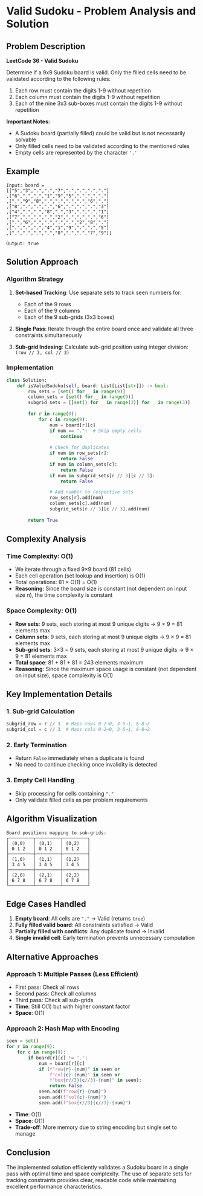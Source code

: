 # Valid Sudoku - Problem Analysis and Solution

## Problem Description

**LeetCode 36 - Valid Sudoku**

Determine if a 9x9 Sudoku board is valid. Only the filled cells need to be validated according to the following rules:

1. Each row must contain the digits 1-9 without repetition
2. Each column must contain the digits 1-9 without repetition  
3. Each of the nine 3x3 sub-boxes must contain the digits 1-9 without repetition

**Important Notes:**
- A Sudoku board (partially filled) could be valid but is not necessarily solvable
- Only filled cells need to be validated according to the mentioned rules
- Empty cells are represented by the character `'.'`

## Example

```
Input: board = 
[["5","3",".",".","7",".",".",".","."]
,["6",".",".","1","9","5",".",".","."]
,[".","9","8",".",".",".",".","6","."]
,["8",".",".",".","6",".",".",".","3"]
,["4",".",".","8",".","3",".",".","1"]
,["7",".",".",".","2",".",".",".","6"]
,[".","6",".",".",".",".","2","8","."]
,[".",".",".","4","1","9",".",".","5"]
,[".",".",".",".","8",".",".","7","9"]]

Output: true
```

## Solution Approach

### Algorithm Strategy

1. **Set-based Tracking**: Use separate sets to track seen numbers for:
   - Each of the 9 rows
   - Each of the 9 columns
   - Each of the 9 sub-grids (3x3 boxes)

2. **Single Pass**: Iterate through the entire board once and validate all three constraints simultaneously

3. **Sub-grid Indexing**: Calculate sub-grid position using integer division: `(row // 3, col // 3)`

### Implementation

```python
class Solution:
    def isValidSudoku(self, board: List[List[str]]) -> bool:
        row_sets = [set() for _ in range(9)]
        column_sets = [set() for _ in range(9)]
        subgrid_sets = [[set() for _ in range(3)] for _ in range(3)]
        
        for r in range(9):
            for c in range(9):
                num = board[r][c]
                if num == ".":  # Skip empty cells
                    continue
                
                # Check for duplicates
                if num in row_sets[r]:
                    return False
                if num in column_sets[c]:
                    return False
                if num in subgrid_sets[r // 3][c // 3]:
                    return False

                # Add number to respective sets
                row_sets[r].add(num)
                column_sets[c].add(num)
                subgrid_sets[r // 3][c // 3].add(num)
        
        return True
```

## Complexity Analysis

### Time Complexity: **O(1)**
- We iterate through a fixed 9×9 board (81 cells)
- Each cell operation (set lookup and insertion) is O(1)
- Total operations: 81 × O(1) = O(1)
- **Reasoning**: Since the board size is constant (not dependent on input size n), the time complexity is constant

### Space Complexity: **O(1)**
- **Row sets**: 9 sets, each storing at most 9 unique digits → 9 × 9 = 81 elements max
- **Column sets**: 9 sets, each storing at most 9 unique digits → 9 × 9 = 81 elements max  
- **Sub-grid sets**: 3×3 = 9 sets, each storing at most 9 unique digits → 9 × 9 = 81 elements max
- **Total space**: 81 + 81 + 81 = 243 elements maximum
- **Reasoning**: Since the maximum space usage is constant (not dependent on input size), space complexity is O(1)

## Key Implementation Details

### 1. Sub-grid Calculation
```python
subgrid_row = r // 3  # Maps rows 0-2→0, 3-5→1, 6-8→2
subgrid_col = c // 3  # Maps cols 0-2→0, 3-5→1, 6-8→2
```

### 2. Early Termination
- Return `False` immediately when a duplicate is found
- No need to continue checking once invalidity is detected

### 3. Empty Cell Handling
- Skip processing for cells containing `"."` 
- Only validate filled cells as per problem requirements

## Algorithm Visualization

```
Board positions mapping to sub-grids:
┌─────────┬─────────┬─────────┐
│ (0,0)   │ (0,1)   │ (0,2)   │
│ 0 1 2   │ 0 1 2   │ 0 1 2   │
├─────────┼─────────┼─────────┤
│ (1,0)   │ (1,1)   │ (1,2)   │
│ 3 4 5   │ 3 4 5   │ 3 4 5   │
├─────────┼─────────┼─────────┤
│ (2,0)   │ (2,1)   │ (2,2)   │
│ 6 7 8   │ 6 7 8   │ 6 7 8   │
└─────────┴─────────┴─────────┘
```

## Edge Cases Handled

1. **Empty board**: All cells are `"."` → Valid (returns `true`)
2. **Fully filled valid board**: All constraints satisfied → Valid
3. **Partially filled with conflicts**: Any duplicate found → Invalid
4. **Single invalid cell**: Early termination prevents unnecessary computation

## Alternative Approaches

### Approach 1: Multiple Passes (Less Efficient)
- First pass: Check all rows
- Second pass: Check all columns  
- Third pass: Check all sub-grids
- **Time**: Still O(1) but with higher constant factor
- **Space**: O(1)

### Approach 2: Hash Map with Encoding
```python
seen = set()
for r in range(9):
    for c in range(9):
        if board[r][c] != '.':
            num = board[r][c]
            if (f"row{r}-{num}" in seen or 
                f"col{c}-{num}" in seen or 
                f"box{r//3}{c//3}-{num}" in seen):
                return False
            seen.add(f"row{r}-{num}")
            seen.add(f"col{c}-{num}")  
            seen.add(f"box{r//3}{c//3}-{num}")
```
- **Time**: O(1)
- **Space**: O(1) 
- **Trade-off**: More memory due to string encoding but single set to manage

## Conclusion

The implemented solution efficiently validates a Sudoku board in a single pass with optimal time and space complexity. The use of separate sets for tracking constraints provides clear, readable code while maintaining excellent performance characteristics.